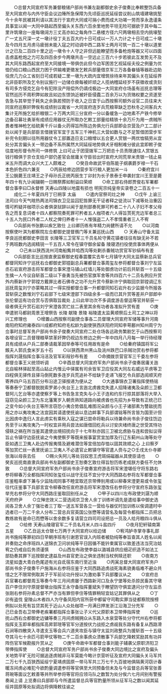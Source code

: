 <!-- { "loadSidebar": true } -->
　　○总督大同宣府军务兼督粮储户部尚书兼左副都御史余子俊奏比奉敕整饬兵备至大同宣府与内外守臣会议边陲所急保障为先顷臣巡抚延绥尝议削山筑墙建墩挑堑今十余年民被其利请以其法行于宣府大同或可捐小费而成大功竭一劳而享永逸谨条具事宜以闻一大同中路起西至偏头关东西六百余里地势平坦无险可据欲于其中每二里许筑墩台一座每墩阔方三丈高亦如之每角作二悬楼方径六尺两墩相去空内挑壕堑广一丈五尺深一丈一墩计役丁夫五百大约十日可成以一万人力计之十日可成二十墩及今四月五月虏马疲弱未能入寇之时动调中西二路军士两月可筑一百二十墩以道里计之已及二百四十里之远一墩令十人守之非但远能瞭望而多备枪炮等器又可以四面击虏盖枪炮之力可及四百余步今两墩共击一空远止三百六十步若彼此互发势无不及其大同东路西起宣府至大同接境一带俱仿此但今边军困苦乞视延绥夫役之例量为优恤仍给口粮山西民力困于供输难更徵发乞敕兵部量借京军三万各备畚锸等器赴边助役庶几力众工省刻日可成若疑二里一墩为大疏内宜增筑徐待来年其偏头关在延绥界北非臣职所及乞令别议施行一边储仓庾每被奸顽之人揽纳稽延经岁不获徵收或贪刻有司多方侵克乞自今有犯除没产陪偿外仍谪戍极边一大同宣府仓场虽有巡抚总理等官然巡历不周积弊如故且如边东馈饷近被奸臣侵蠹二百余万以为货赂权要之资遂至告急与其举觉于耗失之余孰若预防于收入之日宜于山西按察司额外设官二员往来大同宣府巡察奸弊俟有成绩别议裁省一大同宣府连岁兵荒粮草缺乏恐秋冬之间客兵大集计无所施乞给折粮银二十万两大同三分宣府一分以备缓急一边地素不产铁今修举边备召募壮勇渐有成绩应用器仗无所取办乞敕工部量给精铁十余万斤为用一虏贼所畏者惟神枪乞给硫黄千斤以备火药得旨所陈边务俱允行兵部即会京营及户工二部计处以闻于是兵部臣言借拨官军宜于五军三千神机三大营如数与之不足暂借团营步军补完令刻期以往所用器仗令工部置造日支口粮增以五合更人赏银一两优恤犒劳从宜处分其言偏头关一带边备不系所属然大同延绥地势俱犬牙相制难分彼此宜即敕子俊往度地形督令所司一体修筑  上曰可止于团营拨军二万把总十员责限速往人赏银五钱行粮俱于京仓支给户部仍差官会居庸关守臣验出时宣府大同荒旱米贵银一钱止易米五升而调大众兴大工人颇难之
　　○癸丑命故武平伯陈能子纲袭爵岁禄一千石本色折色四六兼支
　　○丙辰给修边团营步军行粮人更加米一斗
　　○秦府宜川王公鋺薨王庄靖王之子母孙氏正统丙辰生丁卯封为长子景泰壬申袭封宜川王至是薨年四十有九讣闻辍朝一日赐祭葬如制谥曰荣顺
　　○命工部右侍郎贾俊右军署都督佥事李曰□永督修  天寿山四陵以地震有损也
明宪宗纯皇帝实录卷之二百五十一
　　成化二十年夏四月丁巳朔享  太庙
　　○遣内官祭司灶之神
　　○戊午  上谕三法司曰今天气暄热两法司锦衣卫见监囚犯笞罪无干证者释之徒流以下减等处治重囚情可矜疑并枷项示众者俱录狱辞以闻于是刑部奏死罪可矜者二十八人子妇不孝父母告之而复息词者十四人都察院奏死罪可矜者五人枷项者六人得旨贳死充边军者总三十五人为民口外者二人杖之俾归养者十一人惟强盗二人不孝情重者三人不宥
　　○兵部尚书张鹏以疾乞致仕  上曰卿历练有年精力尚健所请不允
　　○以河南按察使叶淇为都察院左佥都御史提督鴈门等关兼巡抚山西
　　○  天寿山守备太监李良巡抚都御史李田言  长陵等三卫官军三千员名轮守黄花镇者往往有缺无补不若于两班数内选阅精锐一千五百人常令在镇守御余留备  陵寝洒扫役使庶事体两便从之
　　○己未以狭西洮州河南船觜并哈西沟等处剿杀番贼功赏官军钞绢布有差
　　○兵部臣言比巡按直隶监察御史程春震覆实去年七月镇守大同太监蔡新总兵官都督同知许宁巡抚右佥都御史郭镗副总兵署都督佥事周玺左参将都督佥事刘宁左监丞石岩宣府游击将军都督佥事宋澄马铺山红墙儿等处御虏功计前后共斩首一十五级生擒一人今议自斩首二级以下奋勇当先被伤官旗军舍等共四百六十二员名例应升赏外内蔡新许宁郭镗方戴罪比者石佛寺之功不允升赏今蔡新许宁俱取回京郭镗调辽东巡抚周玺刘宁亦蒙略其过一得实授都督佥事一升都督同知石岩升右少监据今所报各营斩获之数惟刘宁石岩部下七级宋澄部下四级余多一级而已其升赏等差并户部郎中张伦督运有功合赏与否俱取旨裁处  上曰此举功次不多调度游击督运等官并斩获一级者俱无升赏石岩刘宁宋澄各赏纻丝二表里其余有功者各准拟升赏有差
　　○庚申遣驸马都尉周景王增祭告  长陵  献陵  景陵  裕陵遣太监黄顺祭后土司工之神以将兴工修理也
　　○增置山西按察司副使佥事各二员督理大同宣府军储等事升河南南阳府知府雍泰四川成都府知府毛松龄为副使狭西庆阳府同知李萼鄜州知州周宁为佥事时总督军务户部尚书余子俊奏大同宣府二处仓场各远政务繁剧乞于山西按察司各增设官二员督理粮草禁革奸弊仍视边东修边之例一年中四月八月每一举行待经理具有成绩从户兵二部奏请裁革因举泰等可任用故有是命
　　○给秦府镇国将军公鍭夫人郭氏食米岁五十石
　　○以狭西肃州黑山及洮州跌巴口杀贼功赏右参将都指挥刘晟指挥佥事冯洁及官军彩叚钞布有差
　　○命摘拨京营官军三千委左参将都督佥事王义统领听调
　　○辛酉总督大同宣府军务户部尚书余子俊奏居庸关迤北自榆林驿起至高山跕止内惟云中驿属有司余皆军卫应役其大同左右威远平虏等卫四程俱无驿传且驿马倒死数多连岁兵荒追补不给缺于走递飞报乞令兵部选阅顺天府寄养四户马五百匹分布沿途卫驿按递为便从之
　　○大通事锦衣卫署指挥使杨铭等奏泰宁卫都督脱脱索罗弟小失台王上言迤北虏酋克失遣人招降诸夷及朵颜三卫都督阿儿乞台等亦遣使察歹等上书告急言克失与小王子连和约东行掠其部落将大举入寇窃见朵颜三卫为东北藩篱岁入朝贡熟知道路向被虏酋也先招为乡导致有正统己巳之变今如小失台王等所言窃恐小夷合势倡乱难图况朵颜与小王子诸部素为讐敌抚而用之亦以夷攻夷之法宜因其请遣使抚谕以息边衅事下兵部谓铭等所言皆为国至计但比因虏中逸归人言此虏实有乘秋入寇之谋已尝命将勒兵以待兼命尚书余子俊往饬边务至于以夷攻夷乃一时权宜非用兵尝法如唐借回纥兵以讨安庆绪终唐之世受其恃功侵轶之祸在所当鉴其遣使出境招抚向于十七年秋亦因三卫被北虏胁与连和尝拟议得旨止令镇守边臣抚谕之今夷使察歹等既来报事宴赏宜加厚及行辽东蓟州山海等处守臣如遇三卫夷人赴边传报夷情及避难潜住等宜倍加存恤以固其效顺之心  上曰察歹等加赏纻丝一表里抚谕三卫夷人不必遣官止敕镇守等官遣人赍与之○壬戌太仆寺卿张海以母丧去任
　　○赐火失阿儿等处羽奴思王虎斑绢磁器从其使臣请也
　　○癸亥巡抚南直隶兵部尚书左副都御史王恕奏乞致仕得旨恕历练老成朕方委任不允休致
　　○总督大同宣府军务户部尚书余子俊奏宣府游击将军宋澄堪任守将东路右参将柳春万全都指挥同知张玺任以战守无往不宜分守大同西路右参将左军都督佥事庄鉴粗率虐下兼与少监陆訚同事不睦宜取还京带俸别用或以柳春宋澄更易或令张玺往代庄鉴事下兵部言宜令柳春改任宣府游击将军宋澄改任右参将分守宣府东路张玺举充右参将分守大同西路庄鉴取回别任从之
　　○甲子以四川左布政使刘潺为顺天府府尹
　　○立殚忠效义二营选阅京卫舍人余丁训练听调先是遣给事中御史选阅各卫舍人余丁强壮者三丁取一送五军营各立一营给与器仗时加训练以俟调遣时中选者已一万二千余人分布二营总兵官英国公张懋等请营名及每营令都指挥二员把总教练故有是命已而懋等以舍余数多复请营立四司司设把总一员及人给月粮四斗俱从之
　　○给修  天寿山陵寝官军二千员名月米人四斗盐四斤
　　○夜月犯轩辕南第五星
　　○乙丑运太仓银七万两于大同宣府以给边储
　　○宥鸿胪寺掌寺事礼部尚书施纯等罪初四日早朝序班有引谢恩官误入内班者被劾纯等奉旨查其人姓名以闻并奏劾之命序班四人送锦衣卫问状纯等平日因循不能钤束属官以致差违法当究治姑宥之仍戒自后务须谨慎
　　○山西左布政使李益以潞城县供应细疋织造不如法工部劾奏其罪下巡按御史逮益及州县官吏治之俱坐违制当杖例赎还职
　　○夜南方流星如盏大青白色尾迹有光自氐宿东南行至近浊
　　○丙寅总督大同宣府军务户部尚书余子俊奏千户施海从右参将庄鉴于大同西路追虏战死海素骁勇临难不避众共惜之乞不限常例取其子于军前论功升授以为激劝事下兵部覆议从之
　　○宣府总兵官署右都督周玉等奏今年三月间虏屡于西路新河口及永宁堡等处杀掠民畜其守墩百户李住刘守原提督墩台指挥王永守备指挥董斌失于瞭望防守俱宜逮问分守左监丞张刚右参将孙素总督不严亦当有罪但李住等情罪稍轻宜姑记其罪俱从之
　　○丁卯有盗伐  皇陵山木者四人为守备凤阳内官所获中都留守司鞫实罪当徒都察院按榜例拟以处死有旨贷其死于近山人众处枷项一月满日押发浙江沿海卫分充军
　　○己巳金吾右卫带俸老疾署都指挥佥事张让子义代父原职本卫带俸指挥使
　　○巡抚山西右佥都御史边镛等奏三月间虏贼拥众从东路入水泉营等处分守代州右参将都指挥支玉即率都指挥高昇郭瑄等官军分道按伏力战拒之虏觇我东路有备复从西路滑石涧等四散突入寻遣支玉等会兵六道夹攻臣与镇守太监刘政整兵为援斩首一十五级夺其马七十余匹弓箭甲仗等物二千二百余事虏众溃散事下兵部乞降敕奖励其有功并阵伤官军候勘报升赏从之
　　○庚午命故中军都督佥事刘能子辅袭父原职济阳卫带俸指挥使
　　○总督大同宣府军务户部尚书余子俊奏大同边境比之宣府及偏头关地势平旷无险可据追逐虏贼非马军莫能今略计京营听征及宣府大同偏头关马军共二万七千九百狭西延绥宁夏靖虏固原一带马军共三万七千九百彼地俱隔黄河窃计春暖冻间虏必难犯今欲酌量调遣参将等官俱至大同预备但未及与今监督总兵等官张善蒋琬等面议乞敕善等并所举参将等官将应领马队之数暂为处分俟六七月间别有警报奏闻上请  上览奏曰兵部即与今所遣监督总兵等官酌量所领从征军马之数以闻其延绥并固原等处拟调边将俱降敕往谕之
